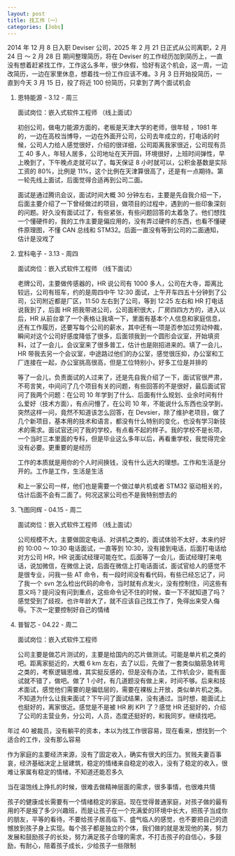 ```yaml
---
layout: post
title: 找工作（一）
categories: [Jobs]
---
```


2014 年 12 月 8 日入职 Deviser 公司，2025 年 2 月 21 日正式从公司离职，2 月 24 日 ～ 2 月 28 日 期间整理简历，将在 Deviser 的工作经历加到简历上，一直没有想着赶紧找工作，工作这么多年，很少休假，恰好有这个机会，这一周，一边改简历，一边在家里休息，想着找一份工作应该不难。3 月 3 日开始投简历，一直到今天 3 月 15 日，投了将近 100 份简历，只拿到了两个面试机会

1. 恩特能源 - 3.12 - 周三

   面试岗位：嵌入式软件工程师 （线上面试）

   初创公司，做电力能源方面的，老板是天津大学的老师，很年轻 ，1981 年的，一边在高校当博导，一边在外面开公司，公司去年成立的，打电话的时候，公司人力给人感觉很好，介绍的很详细，公司距离我家很近，公司现有员工 40 多人，年轻人居多，公司地址在天开园，环境很好，上班时间弹性，早上晚到了，下午晚点走就可以了，每天保证 8 小时就可以，公积金基数是实际工资的 80%，比例是 11%，这个比例在天津算很高了，还是有一点期待。第一轮先线上面试，后面觉得合适再到公司二面。

   面试是通过腾讯会议，面试时间大概 30 分钟左右，主要是先自我介绍一下，后面主要介绍了一下曾经做过的项目，做项目的过程中，遇到的一些印象深刻的问题。好久没有面试过了，有些紧张，有些问题回答的太着急了。他们想找一个懂硬件的，我的工作主要是偏应用的，没有弄过硬件的东西，也看不懂硬件原理图，不懂 CAN 总线和 STM32。后面一直没有等到公司的二面通知，估计是没戏了

2. 宜科电子 - 3.13 - 周四

   面试岗位：嵌入式软件工程师 （线下面试）

   老牌公司，主要做传感器的，HR 说公司有 1000 多人，公司在大寺，距离比较远，公司有班车，约的是周四中午 12:30 面试，上午开车四五十分钟到了公司，公司附近都是厂区，11:50 左右到了公司，等到 12:25 左右和 HR 打电话说我到了，后面 HR 把我带进公司，公司面积很大，厂房四四方方的，进入以后，HR 从前台拿了一个表格让我填一下，里面有基本个人信息和家庭信息，还有工作履历，还要写每个公司的薪水，其中还有一项是否参加过劳动仲裁，瞬间对这个公司好感度降低了很多，后面领我到一个圆形会议室，开始填资料，过了一会儿，会议室来了很多普工，估计也是刚招进来的。填了一会儿，HR 带我去另一个会议室，中途路过他们的办公室，感觉很压抑，办公室和工厂连接在一起，办公室挑高很高，但是工位特别小，好多工位是并排的

   等了一会儿，负责面试的人过来了，还是先自我介绍了一下，面试官很严肃，不苟言笑，中间问了几个项目有关的问题，有些回答的不是很好，最后面试官问了我两个问题：在公司 10 年学到了什么、后面有什么规划、业余时间有什么爱好（技术方面），有点问懵了，在公司 10 年，不能说什么东西也没学到，突然这样一问，竟然不知道该怎么回答，在 Devsier，除了维护老项目，做了几个新项目，基本用的技术和语言，都没有什么特别的变化，也没有学习新技术的需求。面试官还问了我的学校，有点看不起的样子。我的学校不是长项，一个当时三本里面的专科，但是毕业这么多年以后，再看重学校，我觉得完全没有必要。更重要的是经历

   工作的本质就是用你的个人时间换钱，没有什么远大的理想。工作和生活是分开的。工作是工作，生活是生活

   和上一家公司一样，他们也是需要一个做过单片机或者 STM32 驱动相关的，估计后面不会有二面了。何况这家公司也不是我特别想去的
   
2. 飞图同辉 - 04.15 - 周二

   面试岗位：嵌入式软件工程师 （线上面试）

   公司规模不大，主要做固定电话、对讲机之类的，面试体验不太好，本来约好的 10:00 ～ 10:30 电话面试，一直等到 10:30，没有接到电话，后面打电话给对方公司 HR，HR 说面试经理可能在忙。后面等了一会儿，面试经理打来电话，说加微信，在微信上说，后面在微信上打电话面试，面试官给人的感觉不是很专业，问我一些 AT 命令，有一段时间没有看代码，有些已经忘记了，问了我一个 svn 怎么检出代码的命令，当时就有点发火，没有控制住，问这些有意义吗？提问没有问到重点，这些命令记不住的时候，查一下不就知道了吗？感觉受到了歧视，也许年龄大了，就不应该自己找工作了，免得出来受人侮辱。下次一定要控制好自己的情绪
   
4. 普智芯 - 04.22 - 周二

   面试岗位：嵌入式软件工程师

   公司主要是做芯片测试的，主要是给国内的芯片做测试。可能是单片机之类的吧。距离家挺近的，大概 6 km 左右，去了以后，先做了一套类似脑筋急转弯之类的，考察逻辑思维，其实挺反感的，但是没有办法，工作机会少，能有面试就不错了，做吧。做了 1 小时，有几道题没有做上来，时间不够。后来和技术面试，感觉他们需要的是偏低层的，需要在裸板上开放，类似单片机之类。不知道为什么让我来面试？下午问了面试结果，没有通过。当时想，能面试上也挺好的，离家很近。感觉是不是被 HR 刷 KPI 了？感觉 HR 还挺好的，介绍了公司的主营业务，分公司，人员，态度还挺好的，和我同岁。继续找吧。

年过 40 被裁员，没有躺平的资本，本以为找工作很容易，现在看来，想找到一个适合的工作，没有那么容易

作为家庭的主要经济来源，没有了固定收入，确实有很大的压力。贫贱夫妻百事哀，经济基础决定上层建筑，稳定的情绪来自稳定的收入，没有了稳定的收入，很难让家属有稳定的情绪，不知道还能忍多久

当在温饱线上挣扎的时候，很难去做精神层面的需求，很多事情，也很难共情

孩子的健康成长需要有一个情绪稳定的家庭。现在觉得普通家庭，对孩子做的最有用的不是报了多少兴趣班，而是让孩子在一个充满爱的环境中长大，把孩子当成你的朋友，平等的看待，不要给孩子居高临下、盛气临人的感觉，也不要把自己的遗憾放到孩子身上实现。每个孩子都是独立的个体，我们做的就是发现他的美，努力发展和鼓励孩子的长处，努力满足孩子合理的需求，不打击孩子的自信心，多鼓励，有耐心，陪着孩子成长，少给孩子一些限制
